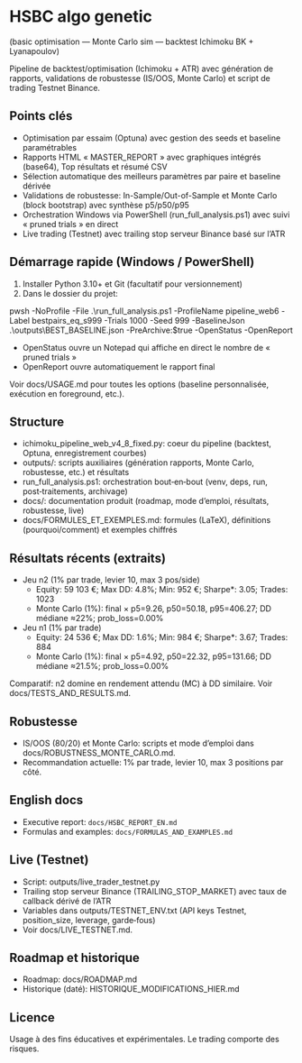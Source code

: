 HSBC algo genetic
=================

(basic optimisation — Monte Carlo sim — backtest Ichimoku BK + Lyanapoulov)

Pipeline de backtest/optimisation (Ichimoku + ATR) avec génération de rapports, validations de robustesse (IS/OOS, Monte Carlo) et script de trading Testnet Binance.

Points clés
-----------
- Optimisation par essaim (Optuna) avec gestion des seeds et baseline paramétrables
- Rapports HTML « MASTER_REPORT » avec graphiques intégrés (base64), Top résultats et résumé CSV
- Sélection automatique des meilleurs paramètres par paire et baseline dérivée
- Validations de robustesse: In-Sample/Out-of-Sample et Monte Carlo (block bootstrap) avec synthèse p5/p50/p95
- Orchestration Windows via PowerShell (run_full_analysis.ps1) avec suivi « pruned trials » en direct
- Live trading (Testnet) avec trailing stop serveur Binance basé sur l’ATR

Démarrage rapide (Windows / PowerShell)
--------------------------------------
1) Installer Python 3.10+ et Git (facultatif pour versionnement)
2) Dans le dossier du projet:

pwsh -NoProfile -File .\run_full_analysis.ps1 -ProfileName pipeline_web6 -Label bestpairs_eq_s999 -Trials 1000 -Seed 999 -BaselineJson .\outputs\BEST_BASELINE.json -PreArchive:$true -OpenStatus -OpenReport

- OpenStatus ouvre un Notepad qui affiche en direct le nombre de « pruned trials »
- OpenReport ouvre automatiquement le rapport final

Voir docs/USAGE.md pour toutes les options (baseline personnalisée, exécution en foreground, etc.).

Structure
---------
- ichimoku_pipeline_web_v4_8_fixed.py: coeur du pipeline (backtest, Optuna, enregistrement courbes)
- outputs/: scripts auxiliaires (génération rapports, Monte Carlo, robustesse, etc.) et résultats
- run_full_analysis.ps1: orchestration bout‑en‑bout (venv, deps, run, post‑traitements, archivage)
- docs/: documentation produit (roadmap, mode d’emploi, résultats, robustesse, live)
 - docs/FORMULES_ET_EXEMPLES.md: formules (LaTeX), définitions (pourquoi/comment) et exemples chiffrés

Résultats récents (extraits)
----------------------------
- Jeu n2 (1% par trade, levier 10, max 3 pos/side)
  - Equity: 59 103 €; Max DD: 4.8%; Min: 952 €; Sharpe*: 3.05; Trades: 1023
  - Monte Carlo (1%): final × p5=9.26, p50=50.18, p95=406.27; DD médiane ≈22%; prob_loss=0.00%
- Jeu n1 (1% par trade)
  - Equity: 24 536 €; Max DD: 1.6%; Min: 984 €; Sharpe*: 3.67; Trades: 884
  - Monte Carlo (1%): final × p5=4.92, p50=22.32, p95=131.66; DD médiane ≈21.5%; prob_loss=0.00%

Comparatif: n2 domine en rendement attendu (MC) à DD similaire. Voir docs/TESTS_AND_RESULTS.md.

Robustesse
----------
- IS/OOS (80/20) et Monte Carlo: scripts et mode d’emploi dans docs/ROBUSTNESS_MONTE_CARLO.md.
- Recommandation actuelle: 1% par trade, levier 10, max 3 positions par côté.

English docs
------------
- Executive report: `docs/HSBC_REPORT_EN.md`
- Formulas and examples: `docs/FORMULAS_AND_EXAMPLES.md`

Live (Testnet)
--------------
- Script: outputs/live_trader_testnet.py
- Trailing stop serveur Binance (TRAILING_STOP_MARKET) avec taux de callback dérivé de l’ATR
- Variables dans outputs/TESTNET_ENV.txt (API keys Testnet, position_size, leverage, garde‑fous)
- Voir docs/LIVE_TESTNET.md.

Roadmap et historique
---------------------
- Roadmap: docs/ROADMAP.md
- Historique (daté): HISTORIQUE_MODIFICATIONS_HIER.md

Licence
-------
Usage à des fins éducatives et expérimentales. Le trading comporte des risques.


